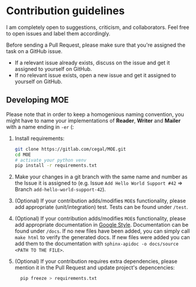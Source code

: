# Contribution guidelines

I am completely open to suggestions, criticism, and collaborators.
Feel free to open issues and label them accordingly.

Before sending a Pull Request, please make sure that you're assigned the task on a GitHub issue.

- If a relevant issue already exists, discuss on the issue and get it assigned to yourself on GitHub.
- If no relevant issue exists, open a new issue and get it assigned to yourself on GitHub.


## Developing MOE

Please note that in order to keep a homogenious naming convention, you might have to name your implementations of **Reader**, **Writer** and **Mailer** with a name ending in `-er` (:

1. Install requirements:

    ```bash
    git clone https://gitlab.com/cegal/MOE.git
    cd MOE
    # activate your python venv
    pip install -r requirements.txt
    ```


2. Make your changes in a git branch with the same name and number as the Issue it is assigned to (e.g. Issue `Add Hello World Support #42` => Branch `add-hello-world-support-42`).


3. (Optional) If your contribution adds/modifies `MOE`s functionality, please add appropriate (unit/integration) test.
Tests can be found under `/test`.


4. (Optional) If your contribution adds/modifies `MOE`s functionality, please add appropriate documentation in [Google Style](https://github.com/google/styleguide/blob/gh-pages/pyguide.md).
Documentation can be found under `/docs`. If no new files have been added, you can simply call `make html` to verify the generated docs. If new files were added you can add them to the documentation with `sphinx-apidoc -o docs/source <PATH TO THE FILE>`.


5. (Optional) If your contribution requires extra dependencies, please mention it in the Pull Request and update project's depencencies:
    ```bash
      pip freeze > requirements.txt
    ```

